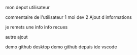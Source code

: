 mon depot utilisateur

commentaire de l'utilisateur 1
moi dev 2 Ajout d informations

je remets une info
info recues


autre ajout 

demo github desktop
demo github depuis ide vscode
